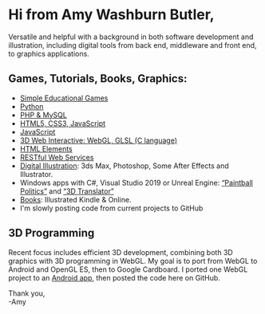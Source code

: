 <h1>Hi from Amy Washburn Butler,</h1> 
<p>
Versatile and helpful with a background in both software development and illustration, including digital tools from back end, middleware and front end, to graphics applications.
</p>
<h2>Games, Tutorials, Books, Graphics:</h2>
<ul>
  <li><a href="https://7Thunders.biz" title="Web Development: Educational Games">Simple Educational Games</a></li>
  <li><a href="https://python.7Thunders.biz" title="Python Development">Python</a></li>
  <li><a href="https://code.7thunders.biz/ph/topics-php.php" title="PHP &amp; MySQL">PHP &amp; MySQL</a></li>
  <li><a href="https://code.7thunders.biz/h5/topics.php" title="HTML5, CSS3, JavaScript">HTML5, CSS3, JavaScript</a></li>
  <li><a href="https://code.7thunders.biz/h5/js/javascript7.php" title="JavaScript">JavaScript</a></li>
  <li><a href="https://code.7thunders.biz/3d/models.php" title="3D Web Interactive">3D Web Interactive: WebGL, GLSL (C language)</a></li>
  <li><a href="https://code.7thunders.biz/h5/elements/e.php" title="HTML Elements">HTML Elements</a></li>
  <li><a href="https://code.7thunders.biz/ph/post.php" title="RESTful Post:Overview">RESTful Web Services</a></li>
  <li><a href="https://art.7Thunders.biz" title="Digital Illustration">Digital Illustration</a>: 3ds Max, Photoshop, Some After Effects and Illustrator.</li>  
  <li>Windows apps with C#, Visual Studio 2019 or Unreal Engine: <a href="https://www.microsoft.com/en-us/p/paintball-politics/9p5htpqqdj49" title="Paintball Politics"><q>Paintball Politics</q></a> and 
     <a href="https://www.microsoft.com/en-us/p/3d-translator/9n440kv2zvtb#activetab=pivot:overviewtab" title="3D Translator"><q>3D Translator</q></a></li>
  <li><a href="https://7thunders.biz/books.php" title="Books: Kindle &amp; Online">Books</a>: Illustrated Kindle &amp; Online.</li>  
  <li>I'm slowly posting code from current projects to GitHub</li>
</ul>

<h2>3D Programming</h2>
<p>
Recent focus includes efficient 3D development, combining both 3D graphics with 3D programming in WebGL. 
My goal is to port from WebGL to Android and OpenGL ES, then to Google Cardboard.
I ported one WebGL project to an
<a href="https://vr.7thunders.biz/android/3d.php" title="Free Android Apps">Android app</a>, then posted the code here on GitHub. 
</p>

Thank you,<br/>
-Amy

<!---
STSButler/STSButler is a ✨ special ✨ repository because its `README.md` (this file) appears on your GitHub profile.
You can click the Preview link to take a look at your changes.
--->
